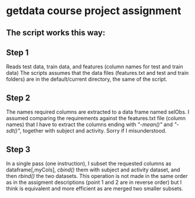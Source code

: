 getdata course project assignment
=================================

The script works this way:
--------------------------

Step 1
------
Reads test data, train data, and features (column names for test and train data)
The scripts assumes that the data files (features.txt and test and train folders) are in the default/current directory, the same of the script.

Step 2
------
The names required columns are extracted to a data frame named selObs.
I assumed comparing the requirements against the features.txt file (column names) that I have to extract the columns ending with *"-mean()"* and *"-sdt()"*, together with subject and activity. Sorry if I misunderstood.

Step 3 
------
In a single pass (one instruction), I subset the requested columns as dataframe[,myCols], *cbind()* them with subject and activity dataset, and then *rbind()* the two datasets. This operation is not made in the same order as in the assigment descriptions (point 1 and 2 are in reverse order) but I think is equivalent and more efficient as are merged two smaller subsets.

